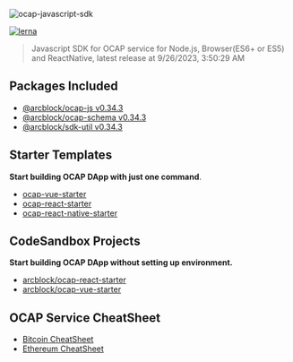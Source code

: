 ![ocap-javascript-sdk](https://www.arcblock.io/.netlify/functions/badge/?text=ocap-javascript-sdk)

[![lerna](https://img.shields.io/badge/maintained%20with-lerna-cc00ff.svg)](https://lernajs.io/)

> Javascript SDK for OCAP service for Node.js, Browser(ES6+ or ES5) and ReactNative, latest release at 9/26/2023, 3:50:29 AM

## Packages Included

- [@arcblock/ocap-js v0.34.3](./packages/ocap-js)
- [@arcblock/ocap-schema v0.34.3](./packages/ocap-schema)
- [@arcblock/sdk-util v0.34.3](./packages/sdk-util)

## Starter Templates

**Start building OCAP DApp with just one command**.

- [ocap-vue-starter](https://github.com/ArcBlock/ocap-vue-starter)
- [ocap-react-starter](https://github.com/ArcBlock/ocap-react-starter)
- [ocap-react-native-starter](https://github.com/ArcBlock/ocap-react-native-starter)

## CodeSandbox Projects

**Start building OCAP DApp without setting up environment.**

- [arcblock/ocap-react-starter](https://codesandbox.io/s/lppjkmov49)
- [arcblock/ocap-vue-starter](https://codesandbox.io/s/o4q563jvv6)

## OCAP Service CheatSheet

- [Bitcoin CheatSheet](./docs/cheatsheet.bitcoin.png)
- [Ethereum CheatSheet](./docs/cheatsheet.bitcoin.png)
